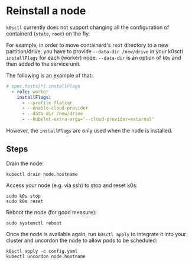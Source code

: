<!--
SPDX-FileCopyrightText: 2022 k0s authors
SPDX-License-Identifier: CC-BY-SA-4.0
-->

# Reinstall a node

`k0sctl` currently does not support changing all the configuration of containerd (`state`, `root`) on the fly.

For example, in order to move containerd's `root` directory to a new partition/drive, you have to provide `--data-dir /new/drive` in your k0sctl `installFlags` for each (worker) node. `--data-dir` is an option of `k0s` and then added to the service unit.

The following is an example of that:

```yaml
# spec.hosts[*].installFlags
  - role: worker
    installFlags:
      - --profile flatcar
      - --enable-cloud-provider
      - --data-dir /new/drive
      - --kubelet-extra-args="--cloud-provider=external"
```

However, the `installFlags` are only used when the node is installed.

## Steps

Drain the node:

```shell
kubectl drain node.hostname
```

Access your node (e.g. via ssh) to stop and reset k0s:

```shell
sudo k0s stop
sudo k0s reset
```

Reboot the node (for good measure):

```shell
sudo systemctl reboot
```

Once the node is available again, run `k0sctl apply` to integrate it into your cluster and uncordon the node to allow pods to be scheduled:

```shell
k0sctl apply -c config.yaml
kubectl uncordon node.hostname
```
